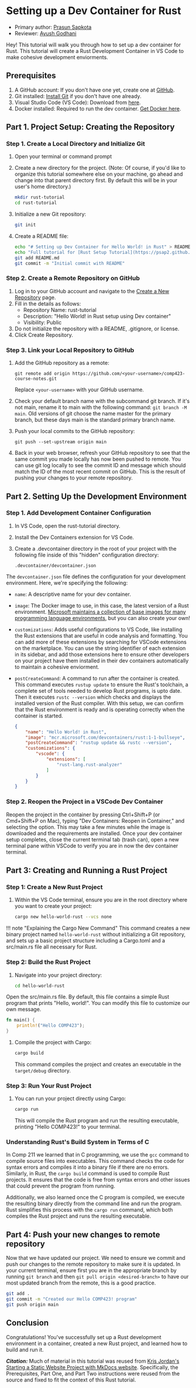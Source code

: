 # **Setting up a Dev Container for Rust**

* Primary author: [Prasun Sapkota](https://github.com/psap2)
* Reviewer: [Ayush Godhani](https://github.com/avgod07)

Hey! This tutorial will walk you through how to set up a dev container for Rust. This tutorial will create a Rust Development Container in VS Code to make cohesive development enviorments.

## **Prerequisites**
1. A GitHub account: If you don't have one yet, create one at [GitHub](https://github.com).
1. Git installed: [Install Git](https://git-scm.com) if you don't have one already.
1. Visual Studio Code (VS Code): Download from [here](https://code.visualstudio.com).
1. Docker installed: Required to run the dev container. [Get Docker here](https://www.docker.com).

## Part 1. Project Setup: Creating the Repository
### Step 1. Create a Local Directory and Initialize Git

1. Open your terminal or command prompt
1. Create a new directory for the project. (Note: Of course, if you'd like to organize this tutorial somewhere else on your machine, go ahead and change into that parent directory first. By default this will be in your user's home directory.)

    ```bash
    mkdir rust-tutorial
    cd rust-tutorial
    ```

1. Initialize a new Git repository:
    ```bash
    git init
    ```

1. Create a README file:
    ```bash
    echo "# Setting up Dev Container for Hello World! in Rust" > README.md
    echo "Full tutorial for [Rust Setup Tutorial](https://psap2.github.io/comp423-course-notes/tutorials/rust-setup/)." >> README.md
    git add README.md
    git commit -m "Initial commit with README"    
    ```

### Step 2. Create a Remote Repository on GitHub

1. Log in to your GitHub account and navigate to the [Create a New Repository](https://github.com/new) page.
1. Fill in the details as follows:
    * Repository Name: rust-tutorial
    * Description: "Hello World! in Rust setup using Dev container"
    * Visibility: Public
1. Do not initialize the repository with a README, .gitignore, or license.
1. Click Create Repository.

### Step 3. Link your Local Repository to GitHub
1. Add the GitHub repository as a remote:
    ```
    git remote add origin https://github.com/<your-username>/comp423-course-notes.git
    ```
    Replace `<your-username>` with your GitHub username.

1. Check your default branch name with the subcommand git branch. If it's not main, rename it to main with the following command: `git branch -M main`. Old versions of git choose the name master for the primary branch, but these days main is the standard primary branch name.

1. Push your local commits to the GitHub repository:

    ```
    git push --set-upstream origin main
    ```

1. Back in your web browser, refresh your GitHub repository to see that the same commit you made locally has now been pushed to remote. You can use git log locally to see the commit ID and message which should match the ID of the most recent commit on GitHub. This is the result of pushing your changes to your remote repository.

## Part 2. Setting Up the Development Environment
### Step 1. Add Development Container Configuration
1. In VS Code, open the rust-tutorial directory.
1. Install the Dev Containers extension for VS Code.
1. Create a .devcontainer directory in the root of your project with the following file inside of this "hidden" configuration directory:

    `.devcontainer/devcontainer.json`

The `devcontainer.json` file defines the configuration for your development environment. Here, we're specifying the following:

* `name`: A descriptive name for your dev container.
* `image`: The Docker image to use, in this case, the latest version of a Rust environment. [Microsoft maintains a collection of base images for many programming language environments](https://hub.docker.com/r/microsoft/vscode-devcontainers), but you can also create your own!
* `customizations`: Adds useful configurations to VS Code, like installing the Rust extensions that are useful in code analysis and formatting. You can add more of these extensions by searching for VSCode extensions on the marketplace. You can use the string identifier of each extension in its sidebar, and add those extensions here to ensure other developers on your project have them installed in their dev containers automatically to maintain a cohesive enviorment.
* `postCreateCommand`: A command to run after the container is created. This command executes `rustup update` to ensure the Rust's toolchain, a complete set of tools needed to develop Rust programs, is upto date. Then it executes `rustc --version` which checks and displays the installed version of the Rust compiler. With this setup, we can confirm that the Rust environment is ready and is operating correctly when the container is started.

    ```json
    {
        "name": "Hello World! in Rust",
        "image": "mcr.microsoft.com/devcontainers/rust:1-1-bullseye",
        "postCreateCommand": "rustup update && rustc --version",
        "customizations": {
            "vscode": {
                "extensions": [
                    "rust-lang.rust-analyzer"
                ]
		    }
	    }
    }
    ```

### Step 2. Reopen the Project in a VSCode Dev Container
Reopen the project in the container by pressing Ctrl+Shift+P (or Cmd+Shift+P on Mac), typing "Dev Containers: Reopen in Container," and selecting the option. This may take a few minutes while the image is downloaded and the requirements are installed.
Once your dev container setup completes, close the current terminal tab (trash can), open a new terminal pane within VSCode to verify you are in now the dev container terminal.

## Part 3: Creating and Running a Rust Project
### Step 1: Create a New Rust Project
1. Within the VS Code terminal, ensure you are in the root directory where you want to create your project:
    ```bash
    cargo new hello-world-rust --vcs none
    ```
!!! note "Explaining the Cargo New Command"
    This command creates a new binary project named `hello-world-rust` without initializing a Git repository, and sets up a basic project structure including a Cargo.toml and a src/main.rs file all necessary for Rust.

### Step 2: Build the Rust Project
1. Navigate into your project directory:
    ```bash
    cd hello-world-rust
    ```
    
Open the src/main.rs file. By default, this file contains a simple Rust program that prints "Hello, world!". You can modify this file to customize our own message. 

```rust
fn main() {
    println!("Hello COMP423");
}
```

1. Compile the project with Cargo:
    ```rust
    cargo build
    ```
   This command compiles the project and creates an executable in the `target/debug` directory.

### Step 3: Run Your Rust Project
1. You can run your project directly using Cargo:
    ```rust
    cargo run
    ```
   This will compile the Rust program and run the resulting executable, printing "Hello COMP423!" to your terminal.

### Understanding Rust's Build System in Terms of C

In Comp 211 we learned that in C programming, we use the `gcc` command to compile source files into executables. This command checks the code for syntax errors and compiles it into a binary file if there are no errors. Similarly, in Rust, the `cargo build` command is used to compile Rust projects. It ensures that the code is free from syntax errors and other issues that could prevent the program from running.

Additionally, we also learned once the C program is compiled, we execute the resulting binary directly from the command line and run the program. Rust simplifies this process with the `cargo run` command, which both compiles the Rust project and runs the resulting executable. 

## Part 4: Push your new changes to remote repository

Now that we have updated our project. We need to ensure we commit and push our changes to the remote repository to make sure it is updated.
In your current terminal, ensure first you are in the appropriate branch by running `git branch` and then `git pull origin <desired-branch>`
to have our most updated branch from the remote, this is a good practice. 

```bash
git add . 
git commit -m "Created our Hello COMP423! program"
git push origin main 
```

## Conclusion
Congratulations! You've successfully set up a Rust development environment in a container, created a new Rust project, and learned how to build and run it.


***Citation:*** Much of material in this tutorial was reused from [Kris Jordan's Starting a Static Website Project with MkDocs website](https://comp423-25s.github.io/resources/MkDocs/tutorial/#step-2-add-requirementstxt-python-dependency-configuration). Specifically, the Prerequisites, Part One, and Part Two instructions were reused from the source and fixed to fit the context of this Rust tutorial.